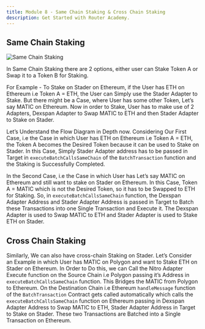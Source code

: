 ```yaml
---
title: Module 8 - Same Chain Staking & Cross Chain Staking  
description: Get Started with Router Academy.
---
```


## Same Chain Staking

<img src="https://res.cloudinary.com/dguv1yapd/image/upload/v1725435737/router-academy-courses/le9g6z5wdicuqs1qcbuo.png" alt="Same Chain Staking" />

In Same Chain Staking there are 2 options, either user can Stake Token A or Swap it to a Token B for Staking.

For Example - To Stake on Stader on Ethereum, if the User has ETH on Ethereum i.e Token A = ETH, the User can Simply use the Stader Adapter to Stake. But there might be a Case, where User has some other Token, Let’s say MATIC on Ethereum. Now in order to Stake, User has to make use of 2 Adapters, Dexspan Adapter to Swap MATIC to ETH and then Stader Adapter to Stake on Stader.

Let’s Understand the Flow Diagram in Depth now. Considering Our First Case, i.e the Case in which User has ETH on Ethereum i.e Token A = ETH, the Token A becomes the Desired Token because it can be used to Stake on Stader. In this Case, Simply Stader Adapter address has to be passed in Target in `executeBatchCallsSameChain` of the `BatchTransaction` function and the Staking is Successfully Completed. 

In the Second Case, i.e the Case in which User has Let’s say MATIC on Ethereum and still want to stake on Stader on Ethereum. In this Case, Token A = MATIC which is not the Desired Token, so it has to be Swapped to ETH for Staking. So, in `executeBatchCallsSameChain` function, the Dexspan Adapter Address and Stader Adapter Address is passed in Target to Batch these Transactions into one Single Transaction and Execute it. The Dexspan Adapter is used to Swap MATIC to ETH and Stader Adapter is used to Stake ETH on Stader.

## Cross Chain Staking 

Similarly, We can also have cross-chain Staking on Stader. Let’s Consider an Example in which User has MATIC on Polygon and want to Stake ETH on Stader on Ethereum. In Order to Do this, we can Call the Nitro Adapter Execute function on the Source Chain i.e Polygon passing it’s Address in `executeBatchCallsSameChain` function. This Bridges the MATIC from Polygon to Ethereum. On the Destination Chain i.e Ethereum `handleMessage` function of the `BatchTransaction` Contract gets called automatically which calls the `executeBatchCallsSameChain` function on Ethereum passing in Dexspan Adapter Address to Swap MATIC to ETH, Stader Adapter Address in Target to Stake on Stader. These two Transactions are Batched into a Single Transaction on Ethereum.
